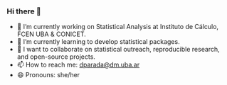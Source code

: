 ### Hi there 👋

- 🔭 I’m currently working on Statistical Analysis at Instituto de Cálculo, FCEN UBA & CONICET.
- 🌱 I’m currently learning to develop statistical packages.
- 👯 I want to collaborate on statistical outreach, reproducible research, and open-source projects.
- 📫 How to reach me: dparada@dm.uba.ar
- 😄 Pronouns: she/her
<!--
**daniellaparada/daniellaparada** is a ✨ _special_ ✨ repository because its `README.md` (this file) appears on your GitHub profile.

Here are some ideas to get you started:

- 🔭 I’m currently working on ...
- 🌱 I’m currently learning ...
- 👯 I’m looking to collaborate on ...
- 🤔 I’m looking for help with ...
- 💬 Ask me about ...
- 📫 How to reach me: ...
- 😄 Pronouns: ...
- ⚡ Fun fact: ...
-->

